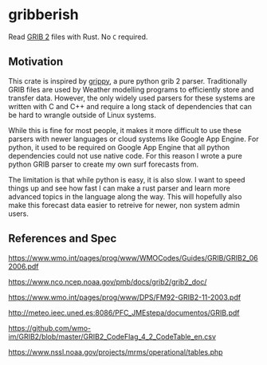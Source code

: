 # gribberish

Read [GRIB 2](https://en.wikipedia.org/wiki/GRIB) files with Rust. No `C` required.

## Motivation

This crate is inspired by [grippy](https://github.com/mpiannucci/grippy), a pure python grib 2 parser. Traditionally GRIB files are used by Weather modelling programs to efficiently store and transfer data. However, the only widely used parsers for these systems are written with C and C++ and require a long stack of dependencies that can be hard to wrangle outside of Linux systems. 

While this is fine for most people, it makes it more difficult to use these parsers with newer languages or cloud systems like Google App Engine. For python, it used to be required on Google App Engine that all python dependencies could not use native code. For this reason I wrote a pure python GRIB parser to create my own surf forecasts from.

The limitation is that while python is easy, it is also slow. I want to speed things up and see how fast I can make a rust parser and learn more advanced topics in the language along the way. This will hopefully also make this forecast data easier to retreive for newer, non system admin users. 

## References and Spec

https://www.wmo.int/pages/prog/www/WMOCodes/Guides/GRIB/GRIB2_062006.pdf

https://www.nco.ncep.noaa.gov/pmb/docs/grib2/grib2_doc/

https://www.wmo.int/pages/prog/www/DPS/FM92-GRIB2-11-2003.pdf

http://meteo.ieec.uned.es:8086/PFC_JMEstepa/documentos/GRIB.pdf

https://github.com/wmo-im/GRIB2/blob/master/GRIB2_CodeFlag_4_2_CodeTable_en.csv

https://www.nssl.noaa.gov/projects/mrms/operational/tables.php